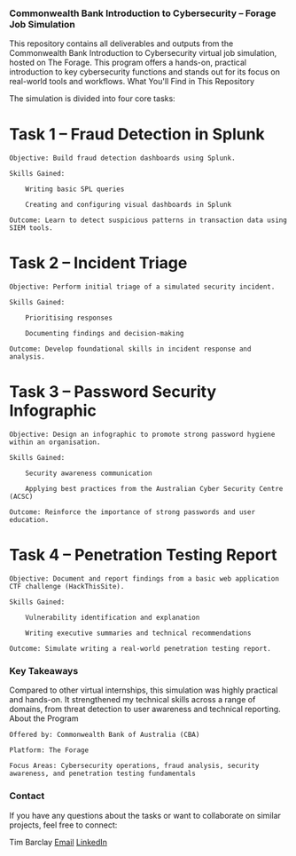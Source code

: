### Commonwealth Bank Introduction to Cybersecurity – Forage Job Simulation

This repository contains all deliverables and outputs from the Commonwealth Bank Introduction to Cybersecurity virtual job simulation, hosted on The Forage. This program offers a hands-on, practical introduction to key cybersecurity functions and stands out for its focus on real-world tools and workflows.
What You'll Find in This Repository

The simulation is divided into four core tasks:
# Task 1 – Fraud Detection in Splunk

    Objective: Build fraud detection dashboards using Splunk.

    Skills Gained:

        Writing basic SPL queries

        Creating and configuring visual dashboards in Splunk

    Outcome: Learn to detect suspicious patterns in transaction data using SIEM tools.

# Task 2 – Incident Triage

    Objective: Perform initial triage of a simulated security incident.

    Skills Gained:

        Prioritising responses

        Documenting findings and decision-making

    Outcome: Develop foundational skills in incident response and analysis.

# Task 3 – Password Security Infographic

    Objective: Design an infographic to promote strong password hygiene within an organisation.

    Skills Gained:

        Security awareness communication

        Applying best practices from the Australian Cyber Security Centre (ACSC)

    Outcome: Reinforce the importance of strong passwords and user education.

# Task 4 – Penetration Testing Report

    Objective: Document and report findings from a basic web application CTF challenge (HackThisSite).

    Skills Gained:

        Vulnerability identification and explanation

        Writing executive summaries and technical recommendations

    Outcome: Simulate writing a real-world penetration testing report.

### Key Takeaways

Compared to other virtual internships, this simulation was highly practical and hands-on. It strengthened my technical skills across a range of domains, from threat detection to user awareness and technical reporting.
About the Program

    Offered by: Commonwealth Bank of Australia (CBA)

    Platform: The Forage

    Focus Areas: Cybersecurity operations, fraud analysis, security awareness, and penetration testing fundamentals
    

### Contact

If you have any questions about the tasks or want to collaborate on similar projects, feel free to connect:

Tim Barclay
[Email](timbarc@oroton.me)
[LinkedIn](https://www.linkedin.com/in/timbarc/)
